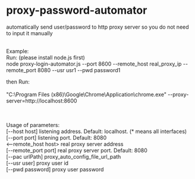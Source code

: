 # proxy-password-automator
automatically send user/password to http proxy server so you do not need to input it manually<br><br>

Example:<br>
Run:  (please install node.js first)<br>
        node proxy-login-automator.js  --port 8600 --remote_host real_proxy_ip --remote_port 8080 --usr usr1 --pwd password1<br>

then Run:<br>
<br>
        "C:\Program Files (x86)\Google\Chrome\Application\chrome.exe" --proxy-server=http://localhost:8600<br>


<br>
<br>
Usage of parameters: <br>
        [--host host]           listening address. Default: localhost. (* means all interfaces) <br>
        [--port port]           listening port. Default: 8080 <br>
        <--remote_host host>            real proxy server address <br>
        [--remote_port port]            real proxy server port. Default: 8080 <br>
        [--pac urlPath]         proxy_auto_config_file_url_path <br>
        [--usr user]            proxy user id <br>
        [--pwd password]                proxy user password <br>


